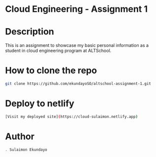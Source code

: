 # Cloud Engineering - Assignment 1

# Description

This is an assignment to showcase my basic personal information as a student in cloud engineering program at ALTSchool.

# How to clone the repo
```bash
git clone https://github.com/ekundayoSO/altschool-assignment-1.git
```

# Deploy to netlify

```bash
[Visit my deployed site](https://cloud-sulaimon.netlify.app)
```

# Author
```bash
. Sulaimon Ekundayo
```